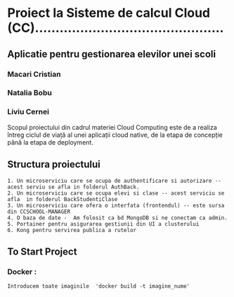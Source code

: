 # Proiect la Sisteme de calcul Cloud (CC)..............................................

## Aplicatie pentru gestionarea elevilor unei scoli

### Macari Cristian
### Natalia Bobu
### Liviu Cernei

Scopul proiectului din cadrul materiei Cloud Computing este de a realiza întreg ciclul de viață al unei aplicații cloud native, de la etapa de concepție până la etapa de deployment.


## Structura proiectului
    1. Un microserviciu care se ocupa de authentificare si autorizare -- acest serviu se afla in folderul AuthBack. 
    2. Un microserviciu care se ocupa elevi si clase -- acest serviciu se afla  in folderul BackStudentiClase
    3. Un microserviciu care ofera o interfata (frontendul) -- este sursa din CCSCHOOL-MANAGER
    4. O baza de date -  Am folosit ca bd MongoDB si ne conectam ca admin.
    5. Portainer pentru asigurarea gestiunii din UI a clusterului
    6. Kong pentru servirea publica a rutelor

## To Start Project

### Docker :
    Introducem toate imaginile  'docker build -t imagine_nume'
    
